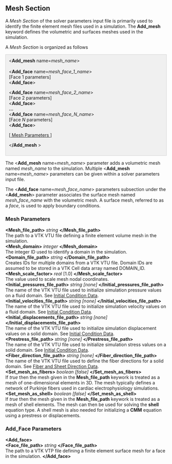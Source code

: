 <!-- =============================================================== -->
<!-- ========================= Mesh Section ======================== -->
<!-- =============================================================== -->

<h2 id="mesh_parameters"> Mesh Section </h2>
A <i>Mesh Section</i> of the solver parameters input file is primarily used to identify the finite element 
mesh files used in a simulation. The <strong>Add_mesh</strong> keyword defines the volumetric and surfaces meshes 
used in the simulation. 

A <i>Mesh Section</i> is organized as follows 
<div style="background-color: #F0F0F0; padding: 10px; border: 1px solid #d0d0d0; border-left: 1px solid #d0d0d0">
&lt;<strong>Add_mesh</strong> name=<i>mesh_name</i>&gt; 
<br> <br>
&lt;<strong>Add_face</strong> name=<i>mesh_face_1_name</i>&gt;<br>
[Face 1 parameters]
<br>
&lt;<strong>Add_face</strong>&gt; 

&lt;<strong>Add_face</strong> name=<i>mesh_face_2_name</i>&gt;<br>
[Face 2 parameters]
<br>
&lt;<strong>Add_face</strong>&gt; 
<br>
<strong>...</strong><br>
&lt;<strong>Add_face</strong> name=<i>mesh_face_<i>N</i>_name</i>&gt;<br>
[Face <i>N</i> parameters]
<br>
&lt;<strong>Add_face</strong>&gt; 
<br>

<a href="#mesh_parameters">

[<a href="#mesh_parameters"> Mesh Parameters </a> ]

&lt;<strong>/Add_mesh</strong> &gt;
</div>

The &lt;<strong>Add_mesh</strong> name=<i>mesh_name</i>&gt; parameter adds a volumetric mesh named <i>mesh_name</i> 
to the simulation. Multiple &lt;<strong>Add_mesh</strong> name=<i>mesh_name</i>&gt; parameters can be given
within a solver parameters input file. 

The &lt;<strong>Add_face</strong> name=<i>mesh_face_name</i>&gt; parameters subsection under the 
&lt;<strong>Add_mesh</strong>&gt; parameter associates the surface mesh named <i>mesh_face_name</i>
with the volumetric mesh. A surface mesh, referred to as a <i>face</i>, is used to apply boundary conditions.


<!-- ---------------------------------------- -->
<!-- ---------- General Parameters ---------- -->
<!-- ---------------------------------------- -->

<h3 id="add_mesh_parameters"> Mesh Parameters</h3>
<div class="bc_param_div">
<strong>&lt;Mesh_file_path&gt;</strong> <i>string</i> <nobr>
<strong>&lt;/Mesh_file_path&gt;</strong>
</nobr><br>
The path to a VTK VTU file defining a finite element volume mesh in the simulation.
<br>
<strong>&lt;Mesh_domain&gt;</strong> <i>integer</i> <nobr>
<strong>&lt;/Mesh_domain&gt;</strong>
</nobr><br>
The integer ID used to identify a domain in the simulation.
<br>
<section id="mesh_params_Domain_file_path">
<strong>&lt;Domain_file_path&gt;</strong> <i>string</i> <nobr>
<strong>&lt;/Domain_file_path&gt;</strong>
</nobr><br>
Creates IDs for multiple domains from a VTK VTU file. Domain IDs are assumed to be stored in a VTK Cell data array named DOMAIN_ID.
<br>
<strong>&lt;Mesh_scale_factor&gt;</strong> <i>real</i> [1.0] <nobr>
<strong>&lt;/Mesh_scale_factor&gt;</strong>
</nobr><br>
The value used to scale mesh nodal coordinates. 
<br>
<section id="mesh_params_Initial_pressures_file_path">
<strong>&lt;Initial_pressures_file_path&gt;</strong> <i>string [none] </i> <nobr>
<strong>&lt;/Initial_pressures_file_path&gt;</strong>
</nobr><br>
The name of the VTK VTU file used to initialize simulation pressure values on a fluid domain. See <a href="#data_file_formats_initial_condition"> Initial Condition Data</a>.
<br>
<section id="mesh_params_Initial_velocities_file_path">
<strong>&lt;Initial_velocities_file_path&gt;</strong> <i>string [none] </i> <nobr>
<strong>&lt;/Initial_velocities_file_path&gt;</strong>
</nobr><br>
The name of the VTK VTU file used to initialize simulation velocity values on a fluid domain. See <a href="#data_file_formats_initial_condition"> Initial Condition Data</a>.
<br>
<section id="mesh_params_Initial_displacements_file_path">
<strong>&lt;Initial_displacements_file_path&gt;</strong> <i>string [none] </i> <nobr>
<strong>&lt;/Initial_displacements_file_path&gt;</strong>
</nobr><br>
The name of the VTK VTU file used to initialize simulation displacement values on a solid domain. See <a href="#data_file_formats_initial_condition"> Initial Condition Data</a>.
<br>
<section id="mesh_params_Prestress_file_path">
<strong>&lt;Prestress_file_path&gt;</strong> <i>string [none] </i> <nobr>
<strong>&lt;/Prestress_file_path&gt;</strong>
</nobr><br>
The name of the VTK VTU file used to initialize simulation stress values on a solid domain. See <a href="#data_file_formats_initial_condition"> Initial Condition Data</a>.
<br>
<section id="mesh_params_Fiber_direction_file_path">
<strong>&lt;Fiber_direction_file_path&gt;</strong> <i>string [none] </i> <nobr>
<strong>&lt;/Fiber_direction_file_path&gt;</strong>
</nobr><br>
The name of the VTK VTU file used to define the fiber directions for a solid domain. See <a href="#data_file_formats_fiber_direction"> Fiber and Sheet Direction Data</a>.
<br>
<strong>&lt;Set_mesh_as_fibers&gt;</strong> <i>boolean [false] </i> <nobr>
<strong>&lt;/Set_mesh_as_fibers&gt;</strong>
</nobr><br>
If <i>true</i> then the mesh given in the <strong>Mesh_file_path</strong> keywork is treated as a mesh of one-dimensional elements in 3D.
The mesh typically defines a network of Purkinje fibers used in cardiac electrophysiology simulations.
<br>
<strong>&lt;Set_mesh_as_shell&gt;</strong> <i>boolean [false] </i> <nobr>
<strong>&lt;/Set_mesh_as_shell&gt;</strong>
</nobr><br>
If <i>true</i> then the mesh given in the <strong>Mesh_file_path</strong> keywork is treated as a mesh of shell elements. The mesh can then be used for solving the <strong>shell</strong> equation type. A shell mesh is also needed for initializing a <strong>CMM</strong> equation using a prestress or displacements.
<br>
</div>

<!-- ------------------------------------- -->
<!-- ---------- Face Parameters ---------- -->
<!-- ------------------------------------- -->

<h3 id="add_face_parameters"> Add_Face Parameters</h3>
<div class="bc_param_div">
<strong>&lt;Add_face&gt;</strong><br> 
<strong>&lt;Face_file_path&gt;</strong> <i>string</i> <nobr>
<strong>&lt;/Face_file_path&gt;</strong>
</nobr><br>
The path to a VTK VTP file defining a finite element surface mesh for a face in the simulation.
<strong>&lt;/Add_face&gt;</strong>
</div>


